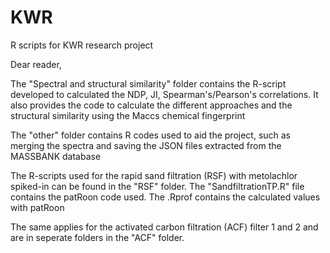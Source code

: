 # KWR
R scripts for KWR research project

Dear reader,

The "Spectral and structural similarity" folder contains the R-script developed to calculated the NDP, 
JI, Spearman's/Pearson's correlations. It also provides the code to calculate the different approaches 
and the structural similarity using the Maccs chemical fingerprint


The "other" folder contains R codes used to aid the project, such as merging the spectra and saving the JSON
files extracted from the MASSBANK database

The R-scripts used for the rapid sand filtration (RSF) with metolachlor spiked-in can be found in the "RSF" folder.
The "SandfiltrationTP.R" file contains the patRoon code used. The .Rprof contains the calculated values with patRoon

The same applies for the activated carbon filtration (ACF) filter 1 and 2 and are in seperate folders in the "ACF" folder.
 
